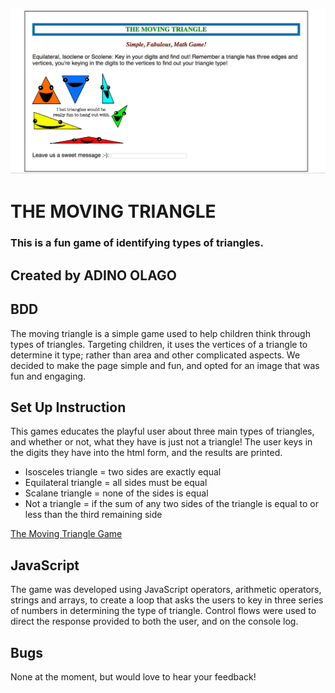 ![The Moving Triangle](https://github.com/Adino-S/triangle-tracker/blob/master/Images/trigame.png)

# **THE MOVING TRIANGLE**
### This is a fun game of identifying types of triangles.

## Created by **ADINO OLAGO**

## BDD
The moving triangle is a simple game used to help children think through types of triangles. Targeting children, it uses the vertices of a triangle to determine it type; rather than area and other complicated aspects. We decided to make the page simple and fun, and opted for an image that was fun and engaging.

## Set Up Instruction
This games educates the playful user about three main types of triangles, and whether or not, what they have is just not a triangle! The user keys in the digits they have into the html form, and the results are printed.
- Isosceles triangle = two sides are exactly equal
- Equilateral triangle = all sides must be equal
- Scalane triangle = none of the sides is equal
- Not a triangle = if the sum of any two sides of the triangle is equal to or less than the third remaining side

[The Moving Triangle Game](file:///Users/sharonolago/Documents/moringa-school-projects/triangle-tracker/movingtriangle.html)

## JavaScript
The game was developed using JavaScript operators, arithmetic operators, strings and arrays, to create a loop that asks the users to key in three series of numbers in determining the type of triangle. Control flows were used to direct the response provided to both the user, and on the console log.

## Bugs
None at the moment, but would love to hear your feedback!
